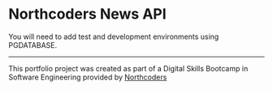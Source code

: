 # Northcoders News API

You will need to add test and development environments using PGDATABASE.

---

This portfolio project was created as part of a Digital Skills Bootcamp in Software Engineering provided by [Northcoders](https://northcoders.com/)
